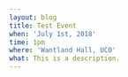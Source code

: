 ```yaml
---
layout: blog
title: Test Event
when: 'July 1st, 2018'
time: 1pm
where: 'Wantland Hall, UCO'
what: This is a description.
---
```


